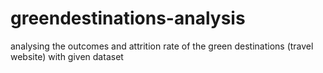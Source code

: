 # greendestinations-analysis
analysing the outcomes and attrition rate of the green destinations (travel website) with given dataset
